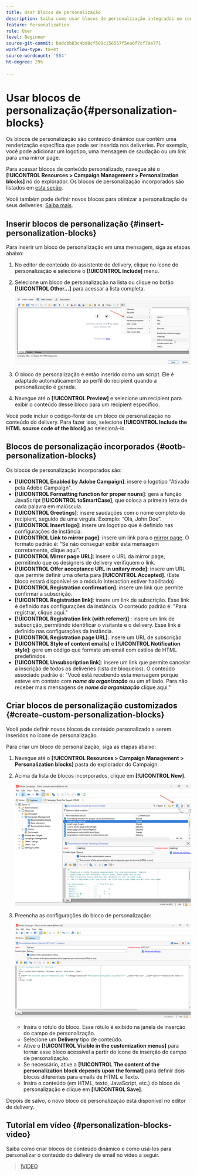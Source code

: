 ```yaml
---
title: Usar blocos de personalização
description: Saiba como usar blocos de personalização integrados no conteúdo da sua mensagem
feature: Personalization
role: User
level: Beginner
source-git-commit: badcbb83c4bd0cf509c156557f5ea6f7cf7ae771
workflow-type: tm+mt
source-wordcount: '554'
ht-degree: 29%

---
```



# Usar blocos de personalização{#personalization-blocks}

Os blocos de personalização são conteúdo dinâmico que contém uma renderização específica que pode ser inserida nos deliveries. Por exemplo, você pode adicionar um logotipo, uma mensagem de saudação ou um link para uma mirror page.

Para acessar blocos de conteúdo personalizado, navegue até o **[!UICONTROL Resources > Campaign Management > Personalization blocks]** nó do explorador. Os blocos de personalização incorporados são listados em [esta seção](#ootb-personalization-blocks).

Você também pode definir novos blocos para otimizar a personalização de seus deliveries. [Saiba mais](#create-custom-personalization-blocks).

## Inserir blocos de personalização {#insert-personalization-blocks}

Para inserir um bloco de personalização em uma mensagem, siga as etapas abaixo:

1. No editor de conteúdo do assistente de delivery, clique no ícone de personalização e selecione o **[!UICONTROL Include]** menu.
1. Selecione um bloco de personalização na lista ou clique no botão **[!UICONTROL Other...]** para acessar a lista completa.

   ![](assets/perso-content-block.png)

1. O bloco de personalização é então inserido como um script. Ele é adaptado automaticamente ao perfil do recipient quando a personalização é gerada.
1. Navegue até o **[!UICONTROL Preview]** e selecione um recipient para exibir o conteúdo desse bloco para um recipient específico.

Você pode incluir o código-fonte de um bloco de personalização no conteúdo do delivery. Para fazer isso, selecione **[!UICONTROL Include the HTML source code of the block]** ao selecioná-lo.

## Blocos de personalização incorporados {#ootb-personalization-blocks}

Os blocos de personalização incorporados são:

* **[!UICONTROL Enabled by Adobe Campaign]**: insere o logotipo &quot;Ativado pela Adobe Campaign&quot;.
* **[!UICONTROL Formatting function for proper nouns]**: gera a função JavaScript **[!UICONTROL toSmartCase]**, que coloca a primeira letra de cada palavra em maiúscula.
* **[!UICONTROL Greetings]**: insere saudações com o nome completo do recipient, seguido de uma vírgula. Exemplo: “Olá, John Doe”.
* **[!UICONTROL Insert logo]**: insere um logotipo que é definido nas configurações de instância.
* **[!UICONTROL Link to mirror page]**: insere um link para o [mirror page](mirror-page.md). O formato padrão é: &quot;Se não conseguir exibir esta mensagem corretamente, clique aqui&quot;.
* **[!UICONTROL Mirror page URL]**: insere o URL da mirror page, permitindo que os designers de delivery verifiquem o link.
* **[!UICONTROL Offer acceptance URL in unitary mode]**: insere um URL que permite definir uma oferta para **[!UICONTROL Accepted]**. (Este bloco estará disponível se o módulo Interaction estiver habilitado)
* **[!UICONTROL Registration confirmation]**: insere um link que permite confirmar a subscrição.
* **[!UICONTROL Registration link]**: insere um link de subscrição. Esse link é definido nas configurações da instância. O conteúdo padrão é: &quot;Para registrar, clique aqui.&quot;
* **[!UICONTROL Registration link (with referrer)]** : insere um link de subscrição, permitindo identificar o visitante e o delivery. Esse link é definido nas configurações da instância.
* **[!UICONTROL Registration page URL]**: insere um URL de subscrição
* **[!UICONTROL Style of content emails]** e **[!UICONTROL Notification style]**: gere um código que formate um email com estilos de HTML predefinidos.
* **[!UICONTROL Unsubscription link]**: insere um link que permite cancelar a inscrição de todos os deliveries (lista de bloqueios). O conteúdo associado padrão é: &quot;Você está recebendo esta mensagem porque esteve em contato com ***nome da organização*** ou um afiliado. Para não receber mais mensagens de ***nome da organização*** clique aqui.&quot;

## Criar blocos de personalização customizados {#create-custom-personalization-blocks}

Você pode definir novos blocos de conteúdo personalizado a serem inseridos no ícone de personalização.

Para criar um bloco de personalização, siga as etapas abaixo:

1. Navegue até o **[!UICONTROL Resources > Campaign Management > Personalization blocks]** pasta do explorador do Campaign.
1. Acima da lista de blocos incorporados, clique em **[!UICONTROL New]**.

   ![](assets/perso-new-block.png)

1. Preencha as configurações do bloco de personalização:

   ![](assets/perso-custom-block.png)

   * Insira o rótulo do bloco. Esse rótulo é exibido na janela de inserção do campo de personalização.
   * Selecione um **Delivery** tipo de conteúdo.
   * Ative o **[!UICONTROL Visible in the customization menus]** para tornar esse bloco acessível a partir do ícone de inserção do campo de personalização.
   * Se necessário, ative a **[!UICONTROL The content of the personalization block depends upon the format]** para definir dois blocos diferentes para emails de HTML e Texto.
   * Insira o conteúdo (em HTML, texto, JavaScript, etc.) do bloco de personalização e clique em **[!UICONTROL Save]**.

Depois de salvo, o novo bloco de personalização está disponível no editor de delivery.

## Tutorial em vídeo {#personalization-blocks-video}

Saiba como criar blocos de conteúdo dinâmico e como usá-los para personalizar o conteúdo do delivery de email no vídeo a seguir.

>[!VIDEO](https://video.tv.adobe.com/v/342088?quality=12)


